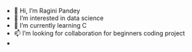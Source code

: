 - 👋 Hi, I’m Ragini Pandey 
- 👀 I’m interested in data science 
- 🌱 I’m currently learning C 
- 📫  I’m looking for collaboration for beginners coding project 
-  

<!---
05rag/05rag is a ✨ special ✨ repository because its `README.md` (this file) appears on your GitHub profile.
You can click the Preview link to take a look at your changes.
--->
